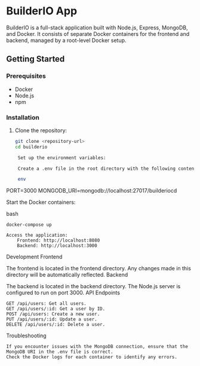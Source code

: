 # BuilderIO App

BuilderIO is a full-stack application built with Node.js, Express, MongoDB, and Docker. It consists of separate Docker containers for the frontend and backend, managed by a root-level Docker setup.

## Getting Started

### Prerequisites

- Docker
- Node.js
- npm

### Installation

1. Clone the repository:

   ```bash
   git clone <repository-url>
   cd builderio

    Set up the environment variables:

    Create a .env file in the root directory with the following content:

    env

PORT=3000
MONGODB_URI=mongodb://localhost:27017/builderiocd

Start the Docker containers:

bash

    docker-compose up

    Access the application:
        Frontend: http://localhost:8080
        Backend: http://localhost:3000

Development
Frontend

The frontend is located in the frontend directory. Any changes made in this directory will be automatically reflected.
Backend

The backend is located in the backend directory. The Node.js server is configured to run on port 3000.
API Endpoints

    GET /api/users: Get all users.
    GET /api/users/:id: Get a user by ID.
    POST /api/users: Create a new user.
    PUT /api/users/:id: Update a user.
    DELETE /api/users/:id: Delete a user.

Troubleshooting

    If you encounter issues with the MongoDB connection, ensure that the MongoDB URI in the .env file is correct.
    Check the Docker logs for each container to identify any errors.
